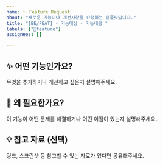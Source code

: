 ```yaml
---
name: ✨ Feature Request
about: "새로운 기능이나 개선사항을 요청하는 템플릿입니다."
title: "[BE/FEAT] - 기능대상 - 기능내용 "
labels: ["💜feature"]
assignees: []

---
```


## ✨ 어떤 기능인가요?
무엇을 추가하거나 개선하고 싶은지 설명해주세요.

## 🤔 왜 필요한가요?
이 기능이 어떤 문제를 해결하거나 어떤 이점이 있는지 설명해주세요.

## 💡 참고 자료 (선택)
링크, 스크린샷 등 참고할 수 있는 자료가 있다면 공유해주세요.
